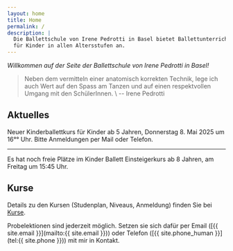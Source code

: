 ```yaml
---
layout: home
title: Home
permalink: /
description: |
  Die Ballettschule von Irene Pedrotti in Basel bietet Ballettunterricht
  für Kinder in allen Altersstufen an.
---
```


_Willkommen auf der Seite der Ballettschule von Irene Pedrotti in Basel!_

> Neben dem vermitteln einer anatomisch korrekten Technik, lege ich auch Wert auf den Spass am Tanzen und auf einen respektvollen Umgang mit den SchülerInnen. \\
> -- Irene Pedrotti

<!-- TODO: Rundes Bild -->

## Aktuelles

Neuer Kinderballettkurs für Kinder ab 5 Jahren, Donnerstag 8. Mai 2025 um 16°° Uhr. 
Bitte Anmeldungen per Mail oder Telefon.

---

Es hat noch freie Plätze im Kinder Ballett Einsteigerkurs ab 8 Jahren, am Freitag um 15:45 Uhr.

## Kurse

Details zu den Kursen (Studenplan, Niveaus, Anmeldung) finden Sie bei [Kurse](/kurse/).

Probelektionen sind jederzeit möglich. Setzen sie sich dafür per Email ([{{ site.email }}](mailto:{{ site.email }})) oder Telefon ([{{ site.phone_human }}](tel:{{ site.phone }})) mit mir in Kontakt.

